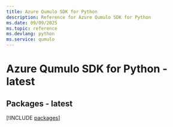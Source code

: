 ```yaml
---
title: Azure Qumulo SDK for Python
description: Reference for Azure Qumulo SDK for Python
ms.date: 09/09/2025
ms.topic: reference
ms.devlang: python
ms.service: qumulo
---
```

# Azure Qumulo SDK for Python - latest
## Packages - latest
[!INCLUDE [packages](qumulo-index.md)]
